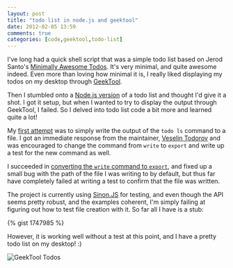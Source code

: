```yaml
---
layout: post
title: "todo list in node.js and geektool"
date: 2012-02-05 13:59
comments: true
categories: [code,geektool,todo-list]
---
```

I've long had a quick shell script that was a simple todo list based on Jerod Santo's [Minimally Awesome Todos](http://blog.jerodsanto.net/2010/12/minimally-awesome-todos/). It's very minimal, and quite awesome indeed. Even more than loving how minimal it is, I really liked displaying my todos on my desktop through [GeekTool](http://projects.tynsoe.org/en/geektool/).

Then I stumbled onto a [Node.js version](https://github.com/vesln/todo) of a todo list and thought I'd give it a shot. I got it setup, but when I wanted to try to display the output through GeekTool, I failed. So I delved into todo list code a bit more and learned quite a lot!

My [first attempt](https://github.com/vesln/todo/pull/3) was to simply write the output of the `todo ls` command to a file. I got an immediate response from the maintainer, [Veselin Todorov](https://github.com/vesln) and was encouraged to change the command from `write` to `export` and write up a test for the new command as well.

I succeeded in [converting the `write` command to `export`](https://github.com/vesln/todo/pull/4), and fixed up a small bug with the path of the file I was writing to by default, but thus far have completely failed at writing a test to confirm that the file was written.

The project is currently using [Sinon.JS](http://sinonjs.org/) for testing, and even though the API seems pretty robust, and the examples coherent, I'm simply failing at figuring out how to test file creation with it. So far all I have is a stub:

{% gist 1747985 %}

However, it is working well without a test at this point, and I have a pretty todo list on my desktop! :)

![GeekTool Todos](https://img.skitch.com/20120205-q32piq2918kutm1autmh6yby4m.png)